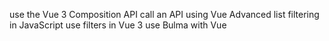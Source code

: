 use the Vue 3 Composition API
call an API using Vue
Advanced list filtering in JavaScript
use filters in Vue 3
use Bulma with Vue

